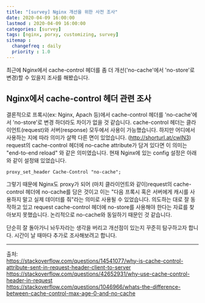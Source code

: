 ```yaml
---
title: "[survey] Nginx 개선을 위한 사전 조사"
date: 2020-04-09 16:00:00
lastmod : 2020-04-09 16:00:00
categories: [survey]
tags: [nginx, porxy, customizing, survey]
sitemap :
  changefreq : daily
  priority : 1.0
---
```


최근에 Nginx에서 cache-control 헤더를 좀 더 개선('no-cache'에서 'no-store'로 변경)할 수 있을지 조사를 해봤습니다.

## Nginx에서 cache-control 헤더 관련  조사
결론적으로 프록시(ex: Nginx, Apach 등)에서  cache-control 헤더를 'no-cache'에서 'no-store'로 변경 하더라도 차이가 없을 것 같습니다.
cache-control 헤더는 클라이언트(request)와 서버(response) 모두에서 사용이 가능했습니다. 하지만 어디에서 사용하는 지에 따라 의미가 살짝 다른 면이 있었습니다. (http://shorturl.at/cwIN3)
request의 cache-control 헤더에 no-cache attribute가 담겨 있다면 이 의미는 "end-to-end reload" 와 같은 의미였습니다.
현재 Nginx에 있는 config 설정은 아래와 같이 설정돼 있었습니다.

~~~
proxy_set_header Cache-Control "no-cache";
~~~

그렇기 때문에 Nginx도 proxy가 되어 (마치 클라이언트와 같이)request의 cache-control 헤더에 no-cache를 담은 것이고 이는 "다음 프록시 혹은 서버에게 캐시를 사용하지 말고 실제 데이터를 줘"라는 의미로 사용될 수 있었습니다.
의도하는 대로 잘 동작하고 있고 request cache-control 헤더에 no-store를 사용해야 한다는 자료를 찾아보지 못했습니다. 논리적으로 no-cache와 동일하기 때문인 것 같습니다.

단순히 잘 돌아가니 놔두자라는 생각을 버리고 개선점이 있는지 꾸준히 탐구하고자 합니다. 시간이 날 때마다 추가로 조사해보려고 합니다.

---
출처: <br/>
https://stackoverflow.com/questions/14541077/why-is-cache-control-attribute-sent-in-request-header-client-to-server <br/>
https://stackoverflow.com/questions/42652931/why-use-cache-control-header-in-request <br/>
https://stackoverflow.com/questions/1046966/whats-the-difference-between-cache-control-max-age-0-and-no-cache <br/>
